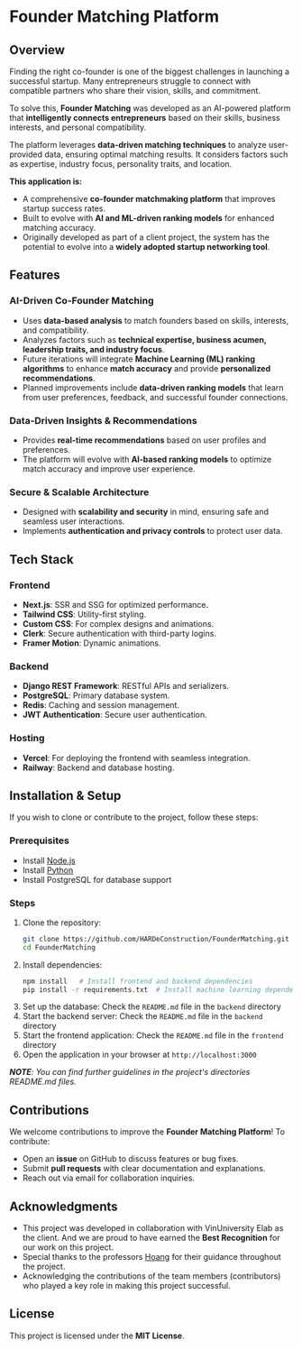 # Founder Matching Platform

## Overview

Finding the right co-founder is one of the biggest challenges in launching a successful startup. Many entrepreneurs struggle to connect with compatible partners who share their vision, skills, and commitment.

To solve this, **Founder Matching** was developed as an AI-powered platform that **intelligently connects entrepreneurs** based on their skills, business interests, and personal compatibility.

The platform leverages **data-driven matching techniques** to analyze user-provided data, ensuring optimal matching results. It considers factors such as expertise, industry focus, personality traits, and location.

**This application is:**

- A comprehensive **co-founder matchmaking platform** that improves startup success rates.
- Built to evolve with **AI and ML-driven ranking models** for enhanced matching accuracy.
- Originally developed as part of a client project, the system has the potential to evolve into a **widely adopted startup networking tool**.

## Features

### AI-Driven Co-Founder Matching

- Uses **data-based analysis** to match founders based on skills, interests, and compatibility.
- Analyzes factors such as **technical expertise, business acumen, leadership traits, and industry focus**.
- Future iterations will integrate **Machine Learning (ML) ranking algorithms** to enhance **match accuracy** and provide **personalized recommendations**.
- Planned improvements include **data-driven ranking models** that learn from user preferences, feedback, and successful founder connections.

### Data-Driven Insights & Recommendations

- Provides **real-time recommendations** based on user profiles and preferences.
- The platform will evolve with **AI-based ranking models** to optimize match accuracy and improve user experience.

### Secure & Scalable Architecture

- Designed with **scalability and security** in mind, ensuring safe and seamless user interactions.
- Implements **authentication and privacy controls** to protect user data.

## Tech Stack

### Frontend

- **Next.js**: SSR and SSG for optimized performance.
- **Tailwind CSS**: Utility-first styling.
- **Custom CSS**: For complex designs and animations.
- **Clerk**: Secure authentication with third-party logins.
- **Framer Motion**: Dynamic animations.

### Backend

- **Django REST Framework**: RESTful APIs and serializers.
- **PostgreSQL**: Primary database system.
- **Redis**: Caching and session management.
- **JWT Authentication**: Secure user authentication.

### Hosting

- **Vercel**: For deploying the frontend with seamless integration.
- **Railway**: Backend and database hosting.

## Installation & Setup

If you wish to clone or contribute to the project, follow these steps:

### Prerequisites

- Install [Node.js](https://nodejs.org/)
- Install [Python](https://www.python.org/)
- Install PostgreSQL for database support

### Steps

1. Clone the repository:
   ```sh
   git clone https://github.com/HARDeConstruction/FounderMatching.git
   cd FounderMatching
   ```
2. Install dependencies:
   ```sh
   npm install   # Install frontend and backend dependencies
   pip install -r requirements.txt  # Install machine learning dependencies
   ```
3. Set up the database:
   Check the `README.md` file in the `backend` directory
4. Start the backend server:
   Check the `README.md` file in the `backend` directory
5. Start the frontend application:
   Check the `README.md` file in the `frontend` directory
6. Open the application in your browser at `http://localhost:3000`

_**NOTE**: You can find further guidelines in the project's directories README.md files._

## Contributions

We welcome contributions to improve the **Founder Matching Platform**! To contribute:

- Open an **issue** on GitHub to discuss features or bug fixes.
- Submit **pull requests** with clear documentation and explanations.
- Reach out via email for collaboration inquiries.

## Acknowledgments

- This project was developed in collaboration with VinUniversity Elab as the client. And we are proud to have earned the **Best Recognition** for our work on this project.
- Special thanks to the professors [Hoang](https://github.com/vanh17) for their guidance throughout the project.
- Acknowledging the contributions of the team members (contributors) who played a key role in making this project successful.

## License

This project is licensed under the **MIT License**.
